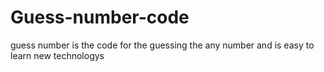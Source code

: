 # Guess-number-code
guess number is the code for the guessing the any number and is easy to learn new technologys 

